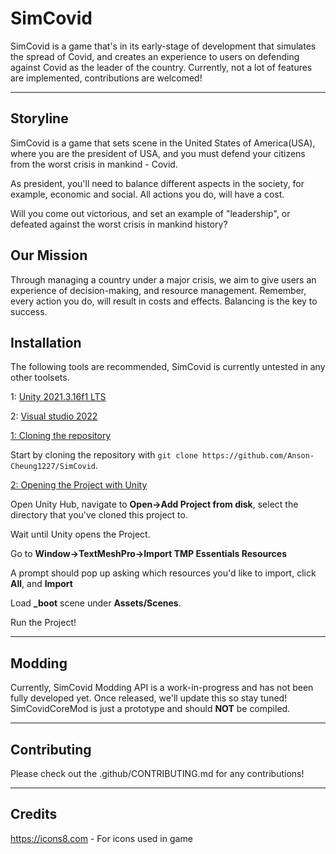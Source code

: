 # SimCovid

SimCovid is a game that's in its early-stage of development that simulates the spread of Covid, and creates an experience to users on defending against Covid as the leader of the country. Currently, not a lot of features are implemented, contributions are welcomed!

***

## Storyline

SimCovid is a game that sets scene in the United States of America(USA), where you are the president of USA, and you must defend your citizens from the worst crisis in mankind - Covid. 

As president, you'll need to balance different aspects in the society, for example, economic and social. All actions you do, will have a cost.

Will you come out victorious, and set an example of "leadership", or defeated against the worst crisis in mankind history?

## Our Mission

Through managing a country under a major crisis, we aim to give users an experience of decision-making, and resource management. Remember, every action you do, will result in costs and effects. Balancing is the key to success. 

## Installation
The following tools are recommended, SimCovid is currently untested in any other toolsets.

1: [Unity 2021.3.16f1 LTS](https://unity.com/releases/editor/whats-new/2021.3.16)

2: [Visual studio 2022](https://visualstudio.microsoft.com/vs/)

<ins>1: Cloning the repository</ins>

Start by cloning the repository with `git clone https://github.com/Anson-Cheung1227/SimCovid`.

<ins>2: Opening the Project with Unity</ins>

Open Unity Hub, navigate to  **Open->Add Project from disk**, select the directory that you've cloned this project to. 

Wait until Unity opens the Project.

Go to **Window->TextMeshPro->Import TMP Essentials Resources**

A prompt should pop up asking which resources you'd like to import, click **All**, and **Import**

Load **_boot** scene under **Assets/Scenes**.

Run the Project!
***
## Modding

Currently, SimCovid Modding API is a work-in-progress and has not been fully developed yet. Once released, we'll update this so stay tuned!
SimCovidCoreMod is just a prototype and should **NOT** be compiled.

***
## Contributing

Please check out the .github/CONTRIBUTING.md for any contributions!

***

## Credits
https://icons8.com - For icons used in game
